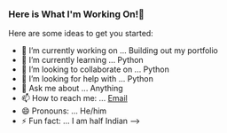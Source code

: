 ### Here is What I'm Working On!👋


Here are some ideas to get you started:

- 🔭 I’m currently working on ... Building out my portfolio
- 🌱 I’m currently learning ... Python
- 👯 I’m looking to collaborate on ... Python
- 🤔 I’m looking for help with ... Python
- 💬 Ask me about ... Anything
- 📫 How to reach me: ... [Email](mailto:cradloff@uwm.edu)
- 😄 Pronouns: ... He/him
- ⚡ Fun fact: ... I am half Indian
-->
